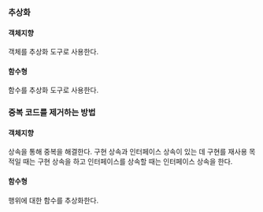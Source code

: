 ### 추상화
#### 객체지향
객체를 추상화 도구로 사용한다.

#### 함수형
함수를 추상화 도구로 사용한다.

### 중복 코드를 제거하는 방법
#### 객체지향
상속을 통해 중복을 해결한다. 구현 상속과 인터페이스 상속이 있는 데 구현를 재사용 목적일 때는 구현 상속을 하고 인터페이스를 상속할 때는 인터페이스 상속을 한다.

#### 함수형
행위에 대한 함수를 추상화한다.